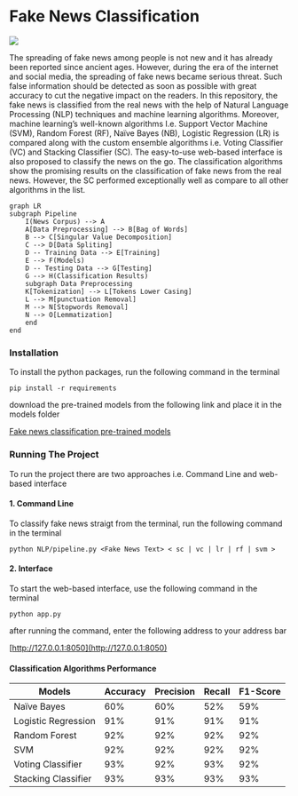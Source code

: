 # Fake News Classification

![](https://upload.wikimedia.org/wikipedia/commons/f/f7/The_fin_de_si%C3%A8cle_newspaper_proprietor_%28cropped%29.jpg)

The spreading of fake news among people is not new and it has already been reported since ancient ages. However, during the era of the internet and social media, the spreading of fake news became serious threat. Such false information should be detected as soon as possible with great accuracy to cut the negative impact on the readers. In this repository, the fake news is classified from the real news with the help of Natural Language Processing (NLP) techniques and machine learning algorithms. Moreover, machine learning’s well-known algorithms I.e. Support Vector Machine (SVM), Random Forest (RF), Naïve Bayes (NB), Logistic Regression (LR) is compared along with the custom ensemble algorithms i.e. Voting Classifier (VC) and Stacking Classifier (SC). The easy-to-use web-based interface is also proposed to classify the news on the go. The classification algorithms show the promising results on the classification of fake news from the real news. However, the SC performed exceptionally well as compare to all other algorithms in the list.

```mermaid
graph LR
subgraph Pipeline
	I(News Corpus) --> A
	A[Data Preprocessing] --> B[Bag of Words]
	B --> C[Singular Value Decomposition]
	C --> D[Data Spliting]
	D -- Training Data --> E[Training]
	E --> F(Models)
	D -- Testing Data --> G[Testing]
	G --> H(Classification Results)
	subgraph Data Preprocessing
	K[Tokenization] --> L[Tokens Lower Casing]
	L --> M[punctuation Removal]
	M --> N[Stopwords Removal]
	N --> O[Lemmatization]
	end
end
```

### Installation
To install the python packages, run the following command in the terminal

`pip install -r requirements`

download the pre-trained models from the following link and place it in the models folder

[Fake news classification pre-trained models](https://univr-my.sharepoint.com/:u:/g/personal/uzairhassan_khan_studenti_univr_it/ERLJqpv32CxGk-FmOcymRyABopKIzgAFbOmErDvL2ToY4A?e=478WS0 "Fake news classification pre-trained models")

### Running The Project
To run the project there are two approaches i.e. Command Line and web-based interface

#### 1. Command Line
To classify fake news straigt from the terminal, run the following command in the terminal

`python NLP/pipeline.py <Fake News Text> < sc | vc | lr | rf | svm >`

#### 2. Interface
To start the web-based interface, use the following command in the terminal

`python app.py`

after running the command, enter the following address to your address bar

[http://127.0.0.1:8050](http://127.0.0.1:8050)

#### Classification Algorithms Performance

| Models  | Accuracy | Precision | Recall | F1-Score
| ------------ | ------------ | ------------ | ------------ | ------------ |
| Naïve Bayes  | 60%  | 60%  | 52%  | 59%  |
|   Logistic Regression | 91%  | 91%  | 91%  | 91%  |
|  Random Forest | 92%  | 92%  | 92%  | 92%  |
|  SVM |  92%  | 92%  | 92%  | 92%  |
| Voting Classifier  | 93%  | 92%  | 93%  | 92%  |
|  Stacking Classifier | 93%  | 93%  | 93%  | 93%  |
